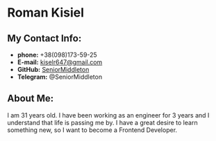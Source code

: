 # Roman Kisiel

## My Contact Info:

- **phone:** +38(098)173-59-25
- **E-mail:** kiselr647@gmail.com
- **GitHub:** [SeniorMiddleton](https://github.com/SeniorMiddleton)
- **Telegram:** @SeniorMiddleton

## About Me:

I am 31 years old. I have been working as an engineer for 3 years and I understand that life is passing me by. I have a great desire to learn something new, so I want to become a Frontend Developer.
